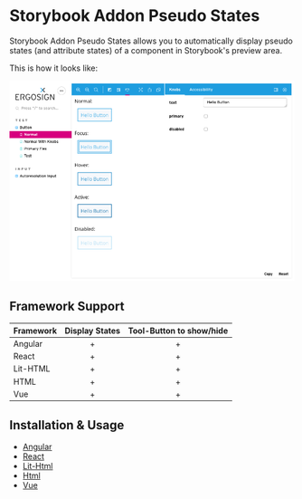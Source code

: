 # Storybook Addon Pseudo States

Storybook Addon Pseudo States allows you to automatically display pseudo states (and attribute states) of a component in Storybook's preview area.

This is how it looks like:

![example](./addon-example.png)

## Framework Support

| Framework | Display States | Tool-Button to show/hide |
| --------- | :------------: | :----------------------: |
| Angular   |       +        |           +              |
| React     |       +        |           +              |
| Lit-HTML  |       +        |           +              |
| HTML      |       +        |           +              |
| Vue       |       +        |           +              |



## Installation & Usage

- [Angular](./src/angular/README.md)
- [React](./src/react/README.md)
- [Lit-Html](./src/lit/README.md)
- [Html](./src/html/README.md)
- [Vue](./src/vue/README.md)
